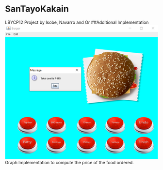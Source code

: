 # SanTayoKakain
LBYCP12 Project by Isobe, Navarro and Or 
##Additional Implementation
![Screenshot](Additional.png)
Graph Implementation to compute the price of the food ordered.




